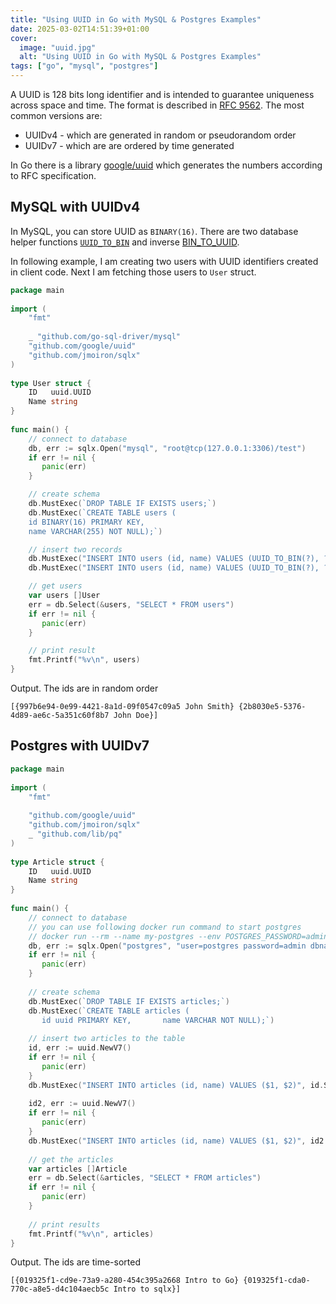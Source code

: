 ```yaml
---
title: "Using UUID in Go with MySQL & Postgres Examples"
date: 2025-03-02T14:51:39+01:00
cover:
  image: "uuid.jpg"
  alt: "Using UUID in Go with MySQL & Postgres Examples"
tags: ["go", "mysql", "postgres"]
---
```


A UUID is 128 bits long identifier and is intended to guarantee uniqueness across space and time. The format is described in [RFC 9562](https://datatracker.ietf.org/doc/html/rfc9562). The most common versions are:
- UUIDv4 - which are generated in random or pseudorandom order
- UUIDv7 - which are are ordered by time generated

In Go there is a library [google/uuid](https://github.com/google/uuid) which generates the numbers according to RFC specification.

## MySQL with UUIDv4

In MySQL, you can store UUID as `BINARY(16)`. There are two database helper functions [`UUID_TO_BIN`](https://dev.mysql.com/doc/refman/8.4/en/miscellaneous-functions.html#function_uuid-to-bin) and inverse [BIN_TO_UUID](https://dev.mysql.com/doc/refman/8.4/en/miscellaneous-functions.html#function_bin-to-uuid). 

In following example, I am creating two users with UUID identifiers created in client code. Next I am fetching those users to `User` struct.

```go
package main  
  
import (  
    "fmt"  
  
    _ "github.com/go-sql-driver/mysql"  
    "github.com/google/uuid"    
    "github.com/jmoiron/sqlx"
)  
  
type User struct {  
    ID   uuid.UUID  
    Name string  
}  
  
func main() {  
	// connect to database
    db, err := sqlx.Open("mysql", "root@tcp(127.0.0.1:3306)/test")  
    if err != nil {  
       panic(err)  
    }  

    // create schema
    db.MustExec(`DROP TABLE IF EXISTS users;`)  
    db.MustExec(`CREATE TABLE users (
    id BINARY(16) PRIMARY KEY,
	name VARCHAR(255) NOT NULL);`)  

	// insert two records
    db.MustExec("INSERT INTO users (id, name) VALUES (UUID_TO_BIN(?), ?)", uuid.New().String(), "John Doe")  
    db.MustExec("INSERT INTO users (id, name) VALUES (UUID_TO_BIN(?), ?)", uuid.New().String(), "John Smith")  

	// get users
    var users []User  
    err = db.Select(&users, "SELECT * FROM users")  
    if err != nil {  
       panic(err)  
    }  

	// print result
    fmt.Printf("%v\n", users)  
}
```

Output. The ids are in random order
```
[{997b6e94-0e99-4421-8a1d-09f0547c09a5 John Smith} {2b8030e5-5376-4d89-ae6c-5a351c60f8b7 John Doe}]
```


## Postgres with UUIDv7

```go
package main  
  
import (  
    "fmt"  
  
    "github.com/google/uuid"
    "github.com/jmoiron/sqlx"
    _ "github.com/lib/pq"  
)  
  
type Article struct {  
    ID   uuid.UUID  
    Name string  
}  
  
func main() {  
    // connect to database
    // you can use following docker run command to start postgres
    // docker run --rm --name my-postgres --env POSTGRES_PASSWORD=admin --publish 5432:5432  postgres
    db, err := sqlx.Open("postgres", "user=postgres password=admin dbname=postgres sslmode=disable")  
    if err != nil {  
       panic(err)  
    }  
  
    // create schema  
    db.MustExec(`DROP TABLE IF EXISTS articles;`)  
    db.MustExec(`CREATE TABLE articles (  
       id uuid PRIMARY KEY,       name VARCHAR NOT NULL);`)  
  
    // insert two articles to the table  
    id, err := uuid.NewV7()  
    if err != nil {  
       panic(err)  
    }  
    db.MustExec("INSERT INTO articles (id, name) VALUES ($1, $2)", id.String(), "Intro to Go")  
  
    id2, err := uuid.NewV7()  
    if err != nil {  
       panic(err)  
    }  
    db.MustExec("INSERT INTO articles (id, name) VALUES ($1, $2)", id2.String(), "Intro to sqlx")  
  
    // get the articles  
    var articles []Article  
    err = db.Select(&articles, "SELECT * FROM articles")  
    if err != nil {  
       panic(err)  
    }  
  
    // print results  
    fmt.Printf("%v\n", articles)  
}
```

Output. The ids are time-sorted
```
[{019325f1-cd9e-73a9-a280-454c395a2668 Intro to Go} {019325f1-cda0-770c-a8e5-d4c104aecb5c Intro to sqlx}]
